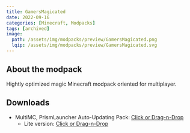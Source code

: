 ```yaml
---
title: GamersMagicated
date: 2022-09-16
categories: [Minecraft, Modpacks]
tags: [archived]
image:
  path: /assets/img/modpacks/preview/GamersMagicated.png
  lqip: /assets/img/modpacks/preview/GamersMagicated.svg
---
```

## About the modpack
Hightly optimized magic Minecraft modpack oriented for multiplayer.

## Downloads
- MultiMC, PrismLauncher Auto-Updating Pack: [Click or Drag-n-Drop](https://den4enko.github.io/GamersMagicated/GamersMagicated.zip)
	- Lite version: [Click or Drag-n-Drop](https://den4enko.github.io/GamersMagicated/GamersMagicatedLite.zip)
